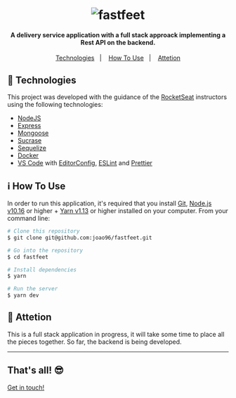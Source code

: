<h1 align="center">
    <img alt="fastfeet" src="https://res.cloudinary.com/jvpoletti/image/upload/v1580493975/fastfeet-logo.png" />
    <br>
</h1>

<h4 align="center">
  A delivery service application with a full stack approack implementing a Rest API on the backend.
</h4>

<p align="center">
  <a href="#checkered_flag-technologies">Technologies</a>&nbsp;&nbsp;&nbsp;|&nbsp;&nbsp;&nbsp;
  <a href="#information_source-how-to-use">How To Use</a>&nbsp;&nbsp;&nbsp;|&nbsp;&nbsp;&nbsp;
  <a href="#rotating_light-attetion">Attetion</a>
</p>

## :checkered_flag: Technologies

This project was developed with the guidance of the [RocketSeat](https://rocketseat.com.br/) instructors using the following technologies:

-   [NodeJS](https://nodejs.org/en/)
-   [Express](https://expressjs.com/pt-br/)
-   [Mongoose](https://mongoosejs.com/)
-   [Sucrase](https://www.npmjs.com/package/sucrase)
-   [Sequelize](https://sequelize.org/)
-   [Docker](https://www.docker.com/)
-   [VS Code][vc] with [EditorConfig][vceditconfig], [ESLint][vceslint] and [Prettier][prettier]

## :information_source: How To Use

In order to run this application, it's required that you install [Git](https://git-scm.com), [Node.js v10.16][nodejs] or higher + [Yarn v1.13][yarn] or higher installed on your computer. From your command line:

```bash
# Clone this repository
$ git clone git@github.com:joao96/fastfeet.git

# Go into the repository
$ cd fastfeet

# Install dependencies
$ yarn

# Run the server
$ yarn dev
```

## :rotating_light: Attetion
This is a full stack application in progress, it will take some time to place all the pieces together. So far, the backend is being developed.

---
## That's all! 😎

[Get in touch!](https://www.linkedin.com/in/jvpoletti/)

[nodejs]: https://nodejs.org/
[yarn]: https://yarnpkg.com/
[vc]: https://code.visualstudio.com/
[vceditconfig]: https://marketplace.visualstudio.com/items?itemName=EditorConfig.EditorConfig
[vceslint]: https://marketplace.visualstudio.com/items?itemName=dbaeumer.vscode-eslint
[prettier]: https://prettier.io/
